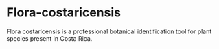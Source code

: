 # Flora-costaricensis
Flora costaricensis is a professional botanical identification tool for plant species present in Costa Rica.
